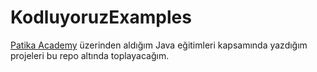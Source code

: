 # KodluyoruzExamples

[Patika Academy](https://academy.patika.dev/tr/dashboard) üzerinden aldığım Java eğitimleri kapsamında yazdığım projeleri bu repo altında toplayacağım.
